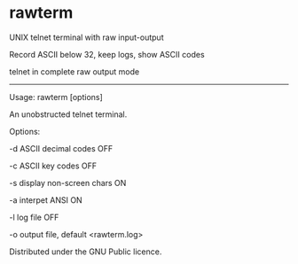 # rawterm
UNIX telnet terminal with raw input-output

Record ASCII below 32, keep logs, show ASCII codes

telnet in complete raw output mode

--------------------------------------------------
Usage:
 rawterm [options] <server> <port> 
 

An unobstructed telnet terminal.
 

Options:
 
 -d		ASCII decimal codes OFF
 
 -c		ASCII key codes OFF
 
 -s		display non-screen chars ON
 
 -a		interpet ANSI ON
 
 -l		log file OFF
 
 -o<filename>	output file, default <rawterm.log>
 

Distributed under the GNU Public licence.
